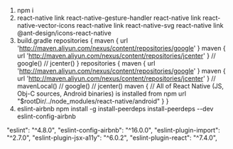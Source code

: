 1. npm i
2. react-native link react-native-gesture-handler
   react-native link react-native-vector-icons
   react-native link react-native-svg
   react-native link @ant-design/icons-react-native
3. build.gradle
  repositories {
    maven { url 'http://maven.aliyun.com/nexus/content/repositories/google' }
    maven { url 'http://maven.aliyun.com/nexus/content/repositories/jcenter' }
    // google()
    // jcenter()
  }
  repositories {
    maven { url 'http://maven.aliyun.com/nexus/content/repositories/google' }
    maven { url 'http://maven.aliyun.com/nexus/content/repositories/jcenter' }
    // mavenLocal()
    // google()
    // jcenter()
    maven {
      // All of React Native (JS, Obj-C sources, Android binaries) is installed from npm
      url "$rootDir/../node_modules/react-native/android"
    }
  }
4. eslint-airbnb
  npm install -g install-peerdeps
  install-peerdeps --dev eslint-config-airbnb

  "eslint": "^4.8.0",
  "eslint-config-airbnb": "^16.0.0",
  "eslint-plugin-import": "^2.7.0",
  "eslint-plugin-jsx-a11y": "^6.0.2",
  "eslint-plugin-react": "^7.4.0",
